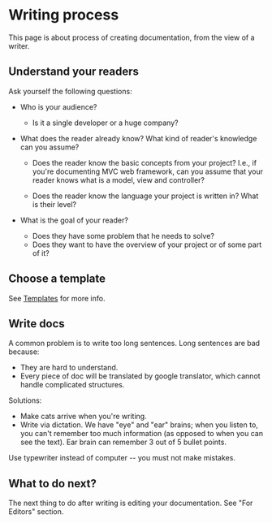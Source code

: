 Writing process
===============

This page is about process of creating documentation, from the view of a
writer.

Understand your readers
-----------------------

Ask yourself the following questions:

* Who is your audience?

    - Is it a single developer or a huge company?

* What does the reader already know? What kind of reader's knowledge can you
  assume?

    - Does the reader know the basic concepts from your project? I.e., if
      you're documenting MVC web framework, can you assume that your reader
      knows what is a model, view and controller?

    - Does the reader know the language your project is written in? What is
      their level?

* What is the goal of your reader?

    - Does they have some problem that he needs to solve?
    - Does they want to have the overview of your project or of some part of
      it?

Choose a template
-------------------

See [Templates](templates.md) for more info.

Write docs
----------

A common problem is to write too long sentences. Long sentences are bad because:

- They are hard to understand.
- Every piece of doc will be translated by google translator, which cannot
  handle complicated structures.

Solutions:

- Make cats arrive when you're writing.
- Write via dictation. We have "eye" and "ear" brains; when you listen to, you
  can't remember too much information (as opposed to when you can see the
  text). Ear brain can remember 3 out of 5 bullet points.

Use typewriter instead of computer -- you must not make mistakes.

What to do next?
----------------

The next thing to do after writing is editing your documentation. See "For Editors" section.
